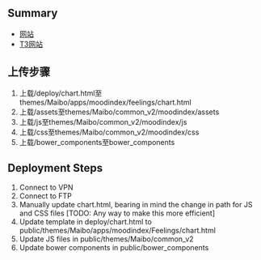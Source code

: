 ## Summary

* [网站](http://www.rawgit.com/altitudelabs/imaibo-public/master/index.html)
* [T3网站](http://t3-www.imaibo.net/index.php?app=moodindex&mod=Feelings&act=chart)

## 上传步骤

1. 上载/deploy/chart.html至themes/Maibo/apps/moodindex/feelings/chart.html
2. 上载/assets至themes/Maibo/common_v2/moodindex/assets
3. 上载/js至themes/Maibo/common_v2/moodindex/js
4. 上载/css至themes/Maibo/common_v2/moodindex/css
5. 上载/bower_components至bower_components

## Deployment Steps

1. Connect to VPN
2. Connect to FTP
3. Manually update chart.html, bearing in mind the change in path for JS and CSS files [TODO: Any way to make this more efficient]
4. Update template in deploy/chart.html to public/themes/Maibo/apps/moodindex/Feelings/chart.html
5. Update JS files in public/themes/Maibo/common_v2
6. Update bower components in public/bower_components
